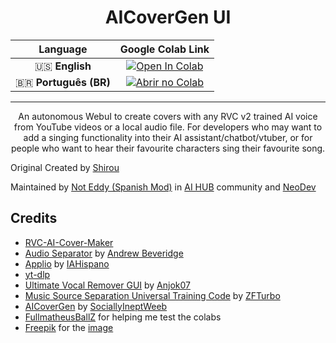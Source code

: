 <div align="center">
  
# AICoverGen UI

| **Language** | **Google Colab Link** |
|:-----------:|:----------------------:|
| 🇺🇸 **English** | [![Open In Colab](https://colab.research.google.com/assets/colab-badge.svg)](https://colab.research.google.com/github/Eddycrack864/RVC-AI-Cover-Maker-UI/blob/main/assets/RVCAICoverMakerUI.ipynb) |
| 🇧🇷 **Português (BR)** | [![Abrir no Colab](https://colab.research.google.com/assets/colab-badge.svg)](https://colab.research.google.com/github/Eddycrack864/RVC-AI-Cover-Maker-UI/blob/main/assets/RVCAICoverMakerUI_PT_BR.ipynb) |


---

An autonomous WebuI to create covers with any RVC v2 trained AI voice from YouTube videos or a local audio file. For developers who may want to add a singing functionality into their AI assistant/chatbot/vtuber, or for people who want to hear their favourite characters sing their favourite song.


</div>

<html>
<head>
    <meta charset="UTF-8">
</head>
<body>
    <p>Original Created by <a href="https://github.com/ShiromiyaG">Shirou</a></p>
    <p>Maintained by <a href="http://discord.com/users/274566299349155851">Not Eddy (Spanish Mod)</a> in 
        <a href="https://discord.gg/aihub">AI HUB</a> community and 
        <a href="https://discord.com/1314204512814235689">NeoDev</a>
    </p>
</body>
</html>



## Credits
- [RVC-AI-Cover-Maker](https://github.com/ShiromiyaG/RVC-AI-Cover-Maker)
- [Audio Separator](https://github.com/karaokenerds/python-audio-separator) by [Andrew Beveridge](https://github.com/beveradb)
- [Applio](https://github.com/IAHispano/Applio) by [IAHispano](https://github.com/IAHispano)
- [yt-dlp](https://github.com/yt-dlp/yt-dlp)
- [Ultimate Vocal Remover GUI](https://github.com/Anjok07/ultimatevocalremovergui) by [Anjok07](https://github.com/Anjok07)
- [Music Source Separation Universal Training Code](https://github.com/ZFTurbo/Music-Source-Separation-Training) by [ZFTurbo](https://github.com/ZFTurbo)
- [AICoverGen](https://github.com/SociallyIneptWeeb/AICoverGen) by [SociallyIneptWeeb](https://github.com/SociallyIneptWeeb)
- [FullmatheusBallZ](https://www.youtube.com/@FullmatheusBallZ) for helping me test the colabs
- [Freepik](https://www.freepik.com) for the [image](https://www.freepik.com/free-psd/futuristic-cyber-monday-web-template_19966151.htm#fromView=search&page=1&position=3&uuid=d4a28e77-dc6f-4ec3-9c37-3525afc311e0)
